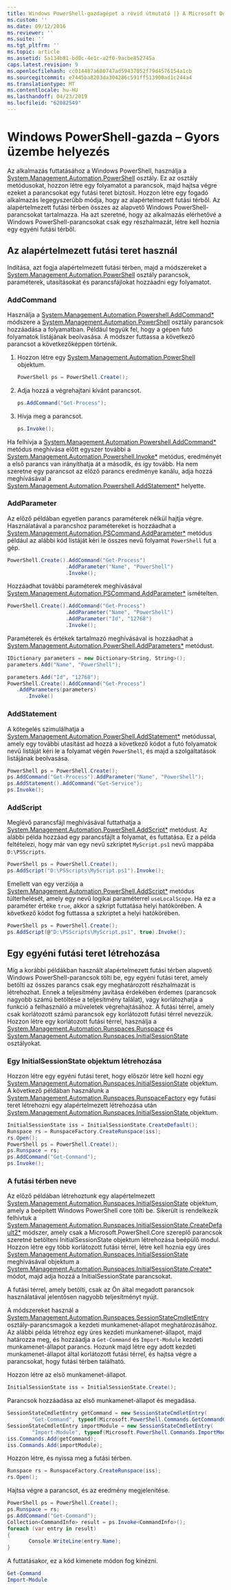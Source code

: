 ```yaml
---
title: Windows PowerShell-gazdagépet a rövid útmutató |} A Microsoft Docs
ms.custom: ''
ms.date: 09/12/2016
ms.reviewer: ''
ms.suite: ''
ms.tgt_pltfrm: ''
ms.topic: article
ms.assetid: 5a134b81-bd0c-4e1c-a2f0-9acbe852745a
caps.latest.revision: 9
ms.openlocfilehash: cc014487a680747ad59437052f79d4576154a1cb
ms.sourcegitcommit: e7445ba8203da304286c591ff513900ad1c244a4
ms.translationtype: MT
ms.contentlocale: hu-HU
ms.lasthandoff: 04/23/2019
ms.locfileid: "62082549"
---
```

# <a name="windows-powershell-host-quickstart"></a>Windows PowerShell-gazda – Gyors üzembe helyezés

Az alkalmazás futtatásához a Windows PowerShell, használja a [System.Management.Automation.PowerShell](/dotnet/api/System.Management.Automation.PowerShell) osztály. Ez az osztály metódusokat, hozzon létre egy folyamatot a parancsok, majd hajtsa végre ezeket a parancsokat egy futási teret biztosít. Hozzon létre egy fogadó alkalmazás legegyszerűbb módja, hogy az alapértelmezett futási térből. Az alapértelmezett futási térben összes az alapvető Windows PowerShell-parancsokat tartalmazza. Ha azt szeretné, hogy az alkalmazás elérhetővé a Windows PowerShell-parancsokat csak egy részhalmazát, létre kell hoznia egy egyéni futási térből.

## <a name="using-the-default-runspace"></a>Az alapértelmezett futási teret használ

Indítása, azt fogja alapértelmezett futási térben, majd a módszereket a [System.Management.Automation.PowerShell](/dotnet/api/System.Management.Automation.PowerShell) osztály parancsok, paraméterek, utasításokat és parancsfájlokat hozzáadni egy folyamatot.

### <a name="addcommand"></a>AddCommand

Használja a [System.Management.Automation.Powershell.AddCommand*](/dotnet/api/System.Management.Automation.PowerShell.AddCommand) módszere a [System.Management.Automation.PowerShell](/dotnet/api/System.Management.Automation.PowerShell) osztály parancsok hozzáadása a folyamatban. Például tegyük fel, hogy a gépen futó folyamatok listájának beolvasása. A módszer futtassa a következő parancsot a következőképpen történik.

1. Hozzon létre egy [System.Management.Automation.PowerShell](/dotnet/api/System.Management.Automation.PowerShell) objektum.

   ```csharp
   PowerShell ps = PowerShell.Create();
   ```

2. Adja hozzá a végrehajtani kívánt parancsot.

   ```csharp
   ps.AddCommand("Get-Process");
   ```

3. Hívja meg a parancsot.

   ```csharp
   ps.Invoke();
   ```

Ha felhívja a [System.Management.Automation.Powershell.AddCommand*](/dotnet/api/System.Management.Automation.PowerShell.AddCommand) metódus meghívása előtt egyszer további a [System.Management.Automation.Powershell.Invoke*](/dotnet/api/System.Management.Automation.PowerShell.Invoke) metódus, eredményét a első parancs van irányíthatja át a második, és így tovább. Ha nem szeretne egy parancsot az előző parancs eredménye kanálu, adja hozzá meghívásával a [System.Management.Automation.Powershell.AddStatement*](/dotnet/api/System.Management.Automation.PowerShell.AddStatement) helyette.

### <a name="addparameter"></a>AddParameter

Az előző példában egyetlen parancs paraméterek nélkül hajtja végre. Használatával a parancshoz paramétereket is hozzáadhat a [System.Management.Automation.PSCommand.AddParameter*](/dotnet/api/System.Management.Automation.PSCommand.AddParameter) metódus például az alábbi kód listáját kéri le összes nevű folyamat `PowerShell` fut a gép.

```csharp
PowerShell.Create().AddCommand("Get-Process")
                   .AddParameter("Name", "PowerShell")
                   .Invoke();
```

Hozzáadhat további paraméterek meghívásával [System.Management.Automation.PSCommand.AddParameter*](/dotnet/api/System.Management.Automation.PSCommand.AddParameter) ismételten.

```csharp
PowerShell.Create().AddCommand("Get-Process")
                   .AddParameter("Name", "PowerShell")
                   .AddParameter("Id", "12768")
                   .Invoke();
```

Paraméterek és értékek tartalmazó meghívásával is hozzáadhat a [System.Management.Automation.PowerShell.AddParameters*](/dotnet/api/System.Management.Automation.PowerShell.AddParameters) metódust.

```csharp
IDictionary parameters = new Dictionary<String, String>();
parameters.Add("Name", "PowerShell");

parameters.Add("Id", "12768");
PowerShell.Create().AddCommand("Get-Process")
   .AddParameters(parameters)
      .Invoke()

```

### <a name="addstatement"></a>AddStatement

A kötegelés szimulálhatja a [System.Management.Automation.PowerShell.AddStatement*](/dotnet/api/System.Management.Automation.PowerShell.AddStatement) metódussal, amely egy további utasítást ad hozzá a következő kódot a futó folyamatok nevű listáját kéri le a folyamat végén `PowerShell`, és majd a szolgáltatások listájának beolvasása.

```csharp
PowerShell ps = PowerShell.Create();
ps.AddCommand("Get-Process").AddParameter("Name", "PowerShell");
ps.AddStatement().AddCommand("Get-Service");
ps.Invoke();
```

### <a name="addscript"></a>AddScript

Meglévő parancsfájl meghívásával futtathatja a [System.Management.Automation.PowerShell.AddScript*](/dotnet/api/System.Management.Automation.PowerShell.AddScript) metódust. Az alábbi példa hozzáad egy parancsfájlt a folyamat, és futtatása. Ez a példa feltételezi, hogy már van egy nevű szkriptet `MyScript.ps1` nevű mappába `D:\PSScripts`.

```csharp
PowerShell ps = PowerShell.Create();
ps.AddScript("D:\PSScripts\MyScript.ps1").Invoke();
```

Emellett van egy verziója a [System.Management.Automation.PowerShell.AddScript*](/dotnet/api/System.Management.Automation.PowerShell.AddScript) metódus túlterhelését, amely egy nevű logikai paraméterrel `useLocalScope`. Ha ez a paraméter értéke `true`, akkor a szkript futtatása helyi hatókörében. A következő kódot fog futtassa a szkriptet a helyi hatókörében.

```csharp
PowerShell ps = PowerShell.Create();
ps.AddScript(@"D:\PSScripts\MyScript.ps1", true).Invoke();
```

## <a name="creating-a-custom-runspace"></a>Egy egyéni futási teret létrehozása

Míg a korábbi példákban használt alapértelmezett futási térben alapvető Windows PowerShell-parancsok tölti be, egy egyéni futási teret, amely betölti az összes parancs csak egy meghatározott részhalmazát is létrehozhat. Ennek a teljesítmény javítása érdekében érdemes (parancsok nagyobb számú betöltése a teljesítmény találat), vagy korlátozhatja a funkció a felhasználó a műveletek végrehajtásához. A futási térrel, amely csak korlátozott számú parancsok egy korlátozott futási térrel nevezzük. Hozzon létre egy korlátozott futási térrel, használja a [System.Management.Automation.Runspaces.Runspace](/dotnet/api/System.Management.Automation.Runspaces.Runspace) és [System.Management.Automation.Runspaces.InitialSessionState](/dotnet/api/System.Management.Automation.Runspaces.InitialSessionState) osztályokat.

### <a name="creating-an-initialsessionstate-object"></a>Egy InitialSessionState objektum létrehozása

Hozzon létre egy egyéni futási teret, hogy először létre kell hozni egy [System.Management.Automation.Runspaces.InitialSessionState](/dotnet/api/System.Management.Automation.Runspaces.InitialSessionState) objektum. A következő példában használunk a [System.Management.Automation.Runspaces.RunspaceFactory](/dotnet/api/System.Management.Automation.Runspaces.RunspaceFactory) egy futási teret létrehozni egy alapértelmezett létrehozása után [System.Management.Automation.Runspaces.InitialSessionState ](/dotnet/api/System.Management.Automation.Runspaces.InitialSessionState) objektum.

```csharp
InitialSessionState iss = InitialSessionState.CreateDefault();
Runspace rs = RunspaceFactory.CreateRunspace(iss);
rs.Open();
PowerShell ps = PowerShell.Create();
ps.Runspace = rs;
ps.AddCommand("Get-Command");
ps.Invoke();
```

### <a name="constraining-the-runspace"></a>A futási térben neve

Az előző példában létrehoztunk egy alapértelmezett [System.Management.Automation.Runspaces.InitialSessionState](/dotnet/api/System.Management.Automation.Runspaces.InitialSessionState) objektum, amely a beépített Windows PowerShell core tölti be. Sikerült is rendelkezik felhívtuk a [System.Management.Automation.Runspaces.InitialSessionState.CreateDefault2*](/dotnet/api/System.Management.Automation.Runspaces.InitialSessionState.CreateDefault2) módszer, amely csak a Microsoft.PowerShell.Core szereplő parancsok szeretné betölteni InitialSessionState objektum létrehozása beépülő modul. Hozzon létre egy több korlátozott futási térrel, létre kell hoznia egy üres [System.Management.Automation.Runspaces.InitialSessionState](/dotnet/api/System.Management.Automation.Runspaces.InitialSessionState) meghívásával objektum a [ System.Management.Automation.Runspaces.InitialSessionState.Create*](/dotnet/api/System.Management.Automation.Runspaces.InitialSessionState.Create) módot, majd adja hozzá a InitialSessionState parancsokat.

A futási térrel, amely betölti, csak az Ön által megadott parancsok használatával jelentősen nagyobb teljesítményt nyújt.

A módszereket használ a [System.Management.Automation.Runspaces.SessionStateCmdletEntry](/dotnet/api/System.Management.Automation.Runspaces.SessionStateCmdletEntry) osztály-parancsmagok a kezdeti munkamenet-állapot meghatározásához. Az alábbi példa létrehoz egy üres kezdeti munkamenet-állapot, majd határozza meg, és hozzáadja a `Get-Command` és `Import-Module` kezdeti munkamenet-állapot parancs. Hozunk majd létre egy adott kezdeti munkamenet-állapot által korlátozott futási térrel, és hajtsa végre a parancsokat, hogy futási térben található.

Hozzon létre az első munkamenet-állapot.

```csharp
InitialSessionState iss = InitialSessionState.Create();
```

Parancsok hozzáadása az első munkamenet-állapot és megadása.

```csharp
SessionStateCmdletEntry getCommand = new SessionStateCmdletEntry(
        "Get-Command", typeof(Microsoft.PowerShell.Commands.GetCommandCommand), "");
SessionStateCmdletEntry importModule = new SessionStateCmdletEntry(
        "Import-Module", typeof(Microsoft.PowerShell.Commands.ImportModuleCommand), "");
iss.Commands.Add(getCommand);
iss.Commands.Add(importModule);
```

Hozzon létre, és nyissa meg a futási térben.

```csharp
Runspace rs = RunspaceFactory.CreateRunspace(iss);
rs.Open();
```

Hajtsa végre a parancsot, és az eredmény megjelenítése.

```csharp
PowerShell ps = PowerShell.Create();
ps.Runspace = rs;
ps.AddCommand("Get-Command");
Collection<CommandInfo> result = ps.Invoke<CommandInfo>();
foreach (var entry in result)
{
       Console.WriteLine(entry.Name);
}
```

A futtatásakor, ez a kód kimenete módon fog kinézni.

```powershell
Get-Command
Import-Module
```

